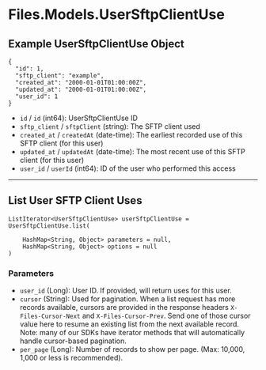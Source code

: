 # Files.Models.UserSftpClientUse

## Example UserSftpClientUse Object

```
{
  "id": 1,
  "sftp_client": "example",
  "created_at": "2000-01-01T01:00:00Z",
  "updated_at": "2000-01-01T01:00:00Z",
  "user_id": 1
}
```

* `id` / `id`  (int64): UserSftpClientUse ID
* `sftp_client` / `sftpClient`  (string): The SFTP client used
* `created_at` / `createdAt`  (date-time): The earliest recorded use of this SFTP client (for this user)
* `updated_at` / `updatedAt`  (date-time): The most recent use of this SFTP client (for this user)
* `user_id` / `userId`  (int64): ID of the user who performed this access


---

## List User SFTP Client Uses

```
ListIterator<UserSftpClientUse> userSftpClientUse = UserSftpClientUse.list(
    
    HashMap<String, Object> parameters = null,
    HashMap<String, Object> options = null
)
```

### Parameters

* `user_id` (Long): User ID. If provided, will return uses for this user.
* `cursor` (String): Used for pagination.  When a list request has more records available, cursors are provided in the response headers `X-Files-Cursor-Next` and `X-Files-Cursor-Prev`.  Send one of those cursor value here to resume an existing list from the next available record.  Note: many of our SDKs have iterator methods that will automatically handle cursor-based pagination.
* `per_page` (Long): Number of records to show per page.  (Max: 10,000, 1,000 or less is recommended).

